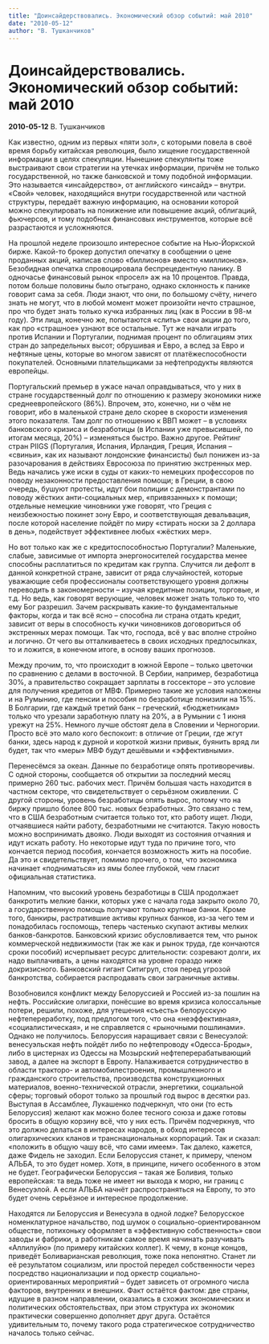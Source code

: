 ```yaml
---
title: "Доинсайдерствовались. Экономический обзор событий: май 2010"
date: "2010-05-12"
author: "В. Тушканчиков"
---
```


# Доинсайдерствовались. Экономический обзор событий: май 2010

**2010-05-12** В. Тушканчиков

Как известно, одним из первых «пяти зол», с которыми повела в своё время борьбу китайская революция, было хищение государственной информации в целях спекуляции. Нынешние спекулянты тоже выстраивают свои стратегии на утечках информации, причём не только государственной, но также банковской и тому подобной информации. Это называется «инсайдерство», от английского «инсайд» – внутри. «Свой» человек, находящийся внутри государственной или частной структуры, передаёт важную информацию, на основании которой можно спекулировать на понижение или повышение акций, облигаций, фьючерсов, и тому подобных финансовых инструментов, которые всё разрастаются и усложняются.

На прошлой неделе произошло интересное событие на Нью-Йоркской бирже. Какой-то брокер допустил опечатку в сообщении о цене проданных акций, написав слово «биллионов» вместо «миллионов». Безобидная опечатка спровоцировала беспрецедентную панику. В одночасье финансовый рынок «просел» аж на 10 процентов. Правда, потом больше половины было отыграно, однако склонность к панике говорит сама за себя. Люди знают, что они, по большому счёту, ничего знать не могут, что в любой момент может произойти нечто страшное, про что будет знать только кучка избранных лиц (как в России в 98-м году). Эти лица, конечно же, попытаются «слить» свои акции до того, как про «страшное» узнают все остальные. Тут же начали играть против Испании и Португалии, поднимая процент по облигациям этих стран до запредельных высот; обрушивая и Евро, а вслед за Евро и нефтяные цены, которые во многом зависят от платёжеспособности покупателей. Основными плательщиками за нефтепродукты являются европейцы.

Португальский премьер в ужасе начал оправдываться, что у них в стране государственный долг по отношению к размеру экономики ниже среднеевропейского (86%). Впрочем, это, конечно, ни о чём не говорит, ибо в маленькой стране дело скорее в скорости изменения этого показателя. Там долг по отношению к ВВП может – в условиях банковского кризиса и безработицы (в Испании уже превысившей, по итогам месяца, 20%) – изменяться быстро. Важно другое. Рейтинг стран PIIGS (Португалия, Испания, Ирландия, Греция, Испания – «свиньи», как их называют лондонские финансисты) был понижен из-за разочарования в действиях Евросоюза по принятию экстренных мер. Ведь начались уже иски в суды от каких-то немецких профессоров по поводу незаконности предоставления помощи; в Греции, в свою очередь, бушуют протесты, идут бои полиции с демонстрантами по поводу жёстких анти-социальных мер, «привязанных» к помощи; отдельные немецкие чиновники уже говорят, что Греция с неизбежностью покинет зону Евро, и соответствующая девальвация, после которой население пойдёт по миру «стирать носки за 2 доллара в день», подействует эффективнее любых «жёстких мер».

Но вот только как же с кредитоспособностью Португалии? Маленькие, слабые, зависимые от импорта энергоносителей государства менее способны расплатиться по кредитам как группа. Случится ли дефолт в данной конкретной стране, зависит от ряда случайностей, которые уважающие себя профессионалы соответствующего уровня должны переводить в закономерности – изучая кредитные позиции, торговые, и т.д. Но ведь, как говорят верующие, человек может знать только то, что ему Бог разрешил. Зачем раскрывать какие-то фундаментальные факторы, когда и так всё ясно – способна ли страна отдать кредит, зависит от веры в способность кучки чиновников договориться об экстренных мерах помощи. Так что, господа, всё у вас вполне стройно и логично. От чего вы отталкиваетесь в своих исходных предпосылках, то и ложится, в конечном итоге, в основу ваших прогнозов.

Между прочим, то, что происходит в южной Европе – только цветочки по сравнению с делами в восточной. В Сербии, например, безработица 30%, а правительство сокращает зарплаты в госсекторе – это условие для получения кредитов от МВФ. Примерно такие же условия наложены и на Румынию, где пенсии и пособия по безработице понизили на 15%. В Болгарии, где каждый третий банк – греческий, «бюджетникам» только что урезали заработную плату на 20%, а в Румынии с 1 июня урежут на 25%. Немного лучше обстоят дела в Словении и Черногории. Просто всё это мало кого беспокоит: в отличие от Греции, где жгут банки, здесь народ к дурной и короткой жизни привык, буянить вряд ли будет, так что «меры» МВФ будут дешёвыми и «эффективными».

Перенесёмся за океан. Данные по безработице опять противоречивы. С одной стороны, сообщается об открытии за последний месяц примерно 260 тыс. рабочих мест. Причём большая часть находится в частном секторе, что свидетельствует о серьёзном оживлении. С другой стороны, уровень безработицы опять вырос, потому что на биржу пришло более 800 тыс. новых безработных. Это связано с тем, что в США безработным считается только тот, кто работу ищет. Люди, отчаявшиеся найти работу, безработными не считаются. Такую новость можно воспринимать двояко. Люди выходят из состояния отчаяния и идут искать работу. Но некоторые идут туда по причине того, что кончается период пособия, кончается возможность жить на пособие. Да это и свидетельствует, помимо прочего, о том, что экономика начинает «подниматься» из ямы более глубокой, чем гласит официальная статистика.

Напомним, что высокий уровень безработицы в США продолжает банкротить мелкие банки, которых уже с начала года закрыто около 70, а государственную помощь получают только крупные банки. Кроме того, банкиры, растратившие активы крупных банков, из-за чего тем и понадобилась госпомощь, теперь частенько скупают активы мелких банков-банкротов. Банковский кризис обусловливается тем, что рынок коммерческой недвижимости (так же как и рынок труда, где кончаются сроки пособий) исчерпывает ресурс длительности: созревают долги, их надо выплачивать, а цены находятся на уровне гораздо ниже докризисного. Банковский гигант Ситигруп, стоя перед угрозой банкротства, собирается распродавать свои заграничные активы.

Возобновился конфликт между Белоруссией и Россией из-за пошлин на нефть. Российские олигархи, понёсшие во время кризиса колоссальные потери, решили, похоже, для утешения «съесть» белорусскую нефтепереработку, под предлогом того, что она «неэффективная», «социалистическая», и не справляется с «рыночными пошлинами». Однако не получилось. Белоруссия наращивает связи с Венесуэлой: венесуэльская нефть пойдёт либо по нефтепроводу «Одесса-Броды», либо в цистернах из Одессы на Мозырский нефтеперерабатывающий завод, а далее на экспорт в Европу. Налаживается сотрудничество в области тракторо- и автомобилестроения, промышленного и гражданского строительства, производства конструкционных материалов, военно-технической отрасли, энергетики, социальной сферы; торговый оборот только за прошлый год вырос в десятки раз. Выступая в Ассамблее, Лукашенко подчеркнул, что они (то есть Белоруссия) желают как можно более тесного союза и даже готовы бросить в общую корзину всё, что у них есть. Причём подчеркнув, что это должно делаться в интересах народов, в обход интересов олигархических кланов и транснациональных корпораций. Так и сказал: «положить в общую чашу всё, что сами имеем». Так далеко, кажется, даже Фидель не заходил. Если Белоруссия станет, к примеру, членом АЛЬБА, то это будет номер. Хотя, в принципе, ничего особенного в этом не будет. Географически Белоруссия – такая же Боливия, только европейская: та ведь тоже не имеет ни выхода к морю, ни границ с Венесуэлой. А если АЛЬБА начнёт распространяться на Европу, то это будет очень серьёзное и интересное продолжение.

Находятся ли Белоруссия и Венесуэла в одной лодке? Белорусское номенклатурное начальство, под шумок о социально-ориентированном обществе, потихоньку оформляет в «эффективную собственность» свои заводы и фабрики, а работникам самое время начинать разучивать «Аллилуйю» (по примеру китайских коллег). К чему, в конце концов, приведёт Боливарианская революция, тоже пока непонятно. Станет ли её результатом социализм, или простой передел собственности через посредство национализации и под оркестр социально-ориентированных мероприятий – будет зависеть от огромного числа факторов, внутренних и внешних. Факт остаётся фактом: две страны, идущие в разном направлении, оказались в схожих экономических и политических обстоятельствах, при этом структура их экономик практически совершенно дополняет друг друга. Остаётся удивительным то, почему такого рода стратегическое сотрудничество началось только сейчас.